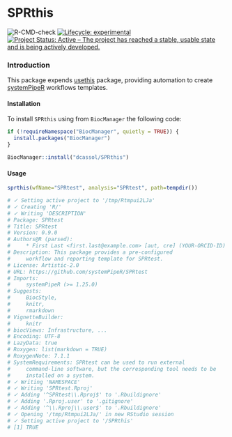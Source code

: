 # SPRthis

<!-- badges: start -->
![R-CMD-check](https://github.com/dcassol/SPRthis/workflows/R-CMD-check/badge.svg)
[![Lifecycle: experimental](https://img.shields.io/badge/lifecycle-experimental-orange.svg)](https://www.tidyverse.org/lifecycle/#experimental)
[![Project Status: Active – The project has reached a stable, usable state and is being actively developed.](https://www.repostatus.org/badges/latest/active.svg)](https://www.repostatus.org/#active)
<!-- badges: end -->

### Introduction

This package expends [usethis](https://github.com/r-lib/usethis) package, providing automation to create [systemPipeR](https://github.com/tgirke/systemPipeR) workflows templates.

#### Installation 

To install `SPRthis` using from `BiocManager` the following code:

```r
if (!requireNamespace("BiocManager", quietly = TRUE)) {
  install.packages("BiocManager")
}

BiocManager::install("dcassol/SPRthis")
```

#### Usage

```r
sprthis(wfName="SPRtest", analysis="SPRtest", path=tempdir())

# ✓ Setting active project to '/tmp/Rtmpui2LJa'
# ✓ Creating 'R/'
# ✓ Writing 'DESCRIPTION'
# Package: SPRtest
# Title: SPRtest
# Version: 0.9.0
# Authors@R (parsed):
#     * First Last <first.last@example.com> [aut, cre] (YOUR-ORCID-ID)
# Description: This package provides a pre-configured
#     workflow and reporting template for SPRtest.
# License: Artistic-2.0
# URL: https://github.com/systemPipeR/SPRtest
# Imports:
#     systemPipeR (>= 1.25.0)
# Suggests:
#     BiocStyle,
#     knitr,
#     rmarkdown
# VignetteBuilder:
#     knitr
# biocViews: Infrastructure, ...
# Encoding: UTF-8
# LazyData: true
# Roxygen: list(markdown = TRUE)
# RoxygenNote: 7.1.1
# SystemRequirements: SPRtest can be used to run external
#     command-line software, but the corresponding tool needs to be
#     installed on a system.
# ✓ Writing 'NAMESPACE'
# ✓ Writing 'SPRtest.Rproj'
# ✓ Adding '^SPRtest\\.Rproj$' to '.Rbuildignore'
# ✓ Adding '.Rproj.user' to '.gitignore'
# ✓ Adding '^\\.Rproj\\.user$' to '.Rbuildignore'
# ✓ Opening '/tmp/Rtmpui2LJa/' in new RStudio session
# ✓ Setting active project to '/SPRthis'
# [1] TRUE
```
